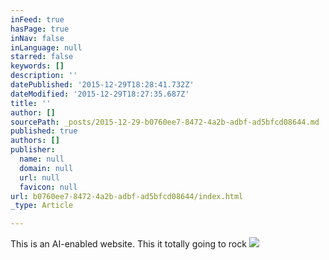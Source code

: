 ```yaml
---
inFeed: true
hasPage: true
inNav: false
inLanguage: null
starred: false
keywords: []
description: ''
datePublished: '2015-12-29T18:28:41.732Z'
dateModified: '2015-12-29T18:27:35.687Z'
title: ''
author: []
sourcePath: _posts/2015-12-29-b0760ee7-8472-4a2b-adbf-ad5bfcd08644.md
published: true
authors: []
publisher:
  name: null
  domain: null
  url: null
  favicon: null
url: b0760ee7-8472-4a2b-adbf-ad5bfcd08644/index.html
_type: Article

---
```

This is an AI-enabled website. This it totally going to rock ![](https://the-grid-user-content.s3-us-west-2.amazonaws.com/0e335570-d1bb-4def-ab05-576901b16bf7.gif)